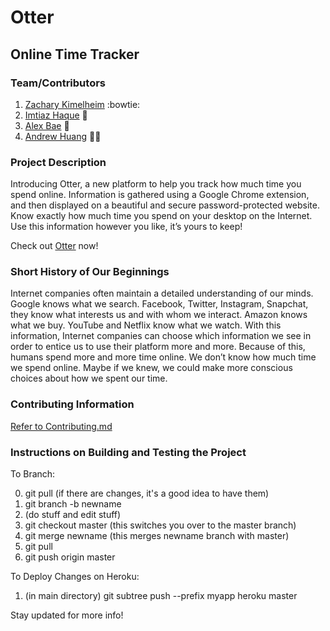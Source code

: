 # Otter
## Online Time Tracker

### Team/Contributors
1. [Zachary Kimelheim](https://github.com/zackkimelheim)  :bowtie:
2. [Imtiaz Haque](https://github.com/ih646) :princess:
3. [Alex Bae](https://github.com/ajsbae) :construction_worker:
4. [Andrew Huang](https://github.com/anzhe7) :guardsman:

### Project Description
Introducing Otter, a new platform to help you track how much time
you spend online. Information is gathered using a Google Chrome
extension, and then displayed on a beautiful and secure
password-protected website. Know exactly how much time you spend on
your desktop on the Internet. Use this information however you like,
it’s yours to keep!

Check out [Otter](https://otter-.herokuapp.com) now!

### Short History of Our Beginnings
Internet companies often maintain a detailed understanding of our minds.
Google knows what we search. Facebook, Twitter, Instagram, Snapchat,
they know what interests us and with whom we interact. Amazon knows
what we buy. YouTube and Netflix know what we watch. With this
information, Internet companies can choose which information we see in
order to entice us to use their platform more and more. Because of
this, humans spend more and more time online. We don’t know how much
time we spend online. Maybe if we knew, we could make more conscious
choices about how we spent our time.

### Contributing Information
[Refer to Contributing.md](https://github.com/nyu-software-engineering/online-time-tracker/blob/master/CONTRIBUTING.md)

### Instructions on Building and Testing the Project

To Branch:

0. git pull (if there are changes, it's a good idea to have them) 
1. git branch -b newname 
2. (do stuff and edit stuff)
3. git checkout master (this switches you over to the master branch)
4. git merge newname (this merges newname branch with master)
5. git pull
6. git push origin master

To Deploy Changes on Heroku:
1. (in main directory) git subtree push --prefix myapp heroku master

Stay updated for more info!
